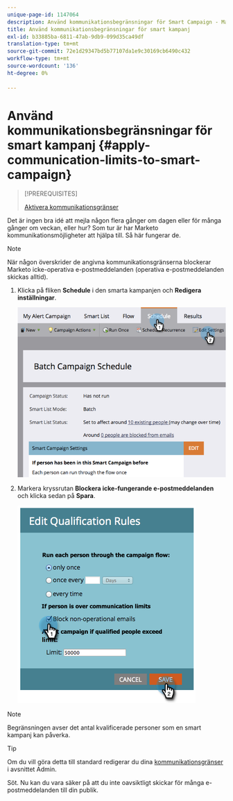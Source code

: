 ```yaml
---
unique-page-id: 1147064
description: Använd kommunikationsbegränsningar för Smart Campaign - Marketo Docs - produktdokumentation
title: Använd kommunikationsbegränsningar för smart kampanj
exl-id: b33885ba-6811-47ab-9db9-099d35ca49df
translation-type: tm+mt
source-git-commit: 72e1d29347bd5b77107da1e9c30169cb6490c432
workflow-type: tm+mt
source-wordcount: '136'
ht-degree: 0%

---
```


# Använd kommunikationsbegränsningar för smart kampanj {#apply-communication-limits-to-smart-campaign}

>[!PREREQUISITES]
>
>[Aktivera kommunikationsgränser](/help/marketo/product-docs/administration/email-setup/enable-communication-limits.md)


Det är ingen bra idé att mejla någon flera gånger om dagen eller för många gånger om veckan, eller hur? Som tur är har Marketo kommunikationsmöjligheter att hjälpa till. Så här fungerar de.

>[!NOTE]
>
>När någon överskrider de angivna kommunikationsgränserna blockerar Marketo icke-operativa e-postmeddelanden (operativa e-postmeddelanden skickas alltid).

1. Klicka på fliken **Schedule** i den smarta kampanjen och **Redigera inställningar**.

   ![](assets/programeditsettings-hands-1.png)

1. Markera kryssrutan **Blockera icke-fungerande e-postmeddelanden** och klicka sedan på **Spara**.

   ![](assets/apply-communication-limits-to-smart-campaign.png)

>[!NOTE]
>
>Begränsningen avser det antal kvalificerade personer som en smart kampanj kan påverka.

>[!TIP]
>
>Om du vill göra detta till standard redigerar du dina [kommunikationsgränser](/help/marketo/product-docs/administration/email-setup/enable-communication-limits.md) i avsnittet Admin.

Söt. Nu kan du vara säker på att du inte oavsiktligt skickar för många e-postmeddelanden till din publik.
